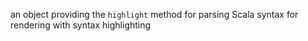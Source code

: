 an object providing the `highlight` method for parsing Scala syntax for rendering with syntax highlighting